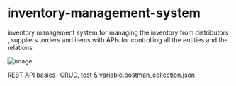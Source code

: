 # inventory-management-system
inventory management system for managing the inventory from distributors , suppliers ,orders and items with APIs for controlling all the entities and the relations

![image](https://github.com/Gudogan1202929/inventory-management-system/assets/106726780/57b2c73c-9115-4c8c-a5d8-11c17d48a10e)

[REST API basics- CRUD, test & variable.postman_collection.json](https://github.com/Gudogan1202929/inventory-management-system/files/14809096/REST.API.basics-.CRUD.test.variable.postman_collection.json)
